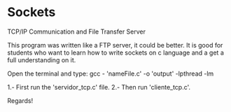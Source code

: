 # Sockets
TCP/IP Communication and File Transfer Server 

This program was written like a FTP server, it could be better. It is good for students who want to learn how to write sockets 
on c language and a get a full understanding on it.

Open the terminal and type: gcc - 'nameFile.c' -o 'output' -lpthread -lm


1.- First run the 'servidor_tcp.c' file.
2.- Then run 'cliente_tcp.c'.

Regards!
